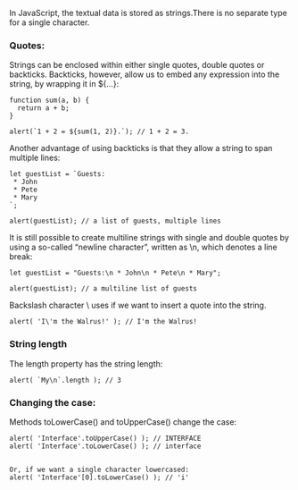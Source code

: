 In JavaScript, the textual data is stored as strings.There is no separate type for a single character.

### Quotes:

Strings can be enclosed within either single quotes, double quotes or backticks.
Backticks, however, allow us to embed any expression into the string, by wrapping it in ${…}:

```
function sum(a, b) {
  return a + b;
}

alert(`1 + 2 = ${sum(1, 2)}.`); // 1 + 2 = 3.

```

Another advantage of using backticks is that they allow a string to span multiple lines:

```
let guestList = `Guests:
 * John
 * Pete
 * Mary
`;

alert(guestList); // a list of guests, multiple lines
```

It is still possible to create multiline strings with single and double quotes by using a so-called “newline character”, written as \n, which denotes a line break:

```
let guestList = "Guests:\n * John\n * Pete\n * Mary";

alert(guestList); // a multiline list of guests
```

Backslash character \ uses if we want to insert a quote into the string.

```
alert( 'I\'m the Walrus!' ); // I'm the Walrus!

```

### String length
The length property has the string length:

```
alert( `My\n`.length ); // 3
```

### Changing the case:

Methods toLowerCase() and toUpperCase() change the case:

```
alert( 'Interface'.toUpperCase() ); // INTERFACE
alert( 'Interface'.toLowerCase() ); // interface


Or, if we want a single character lowercased:
alert( 'Interface'[0].toLowerCase() ); // 'i'

```